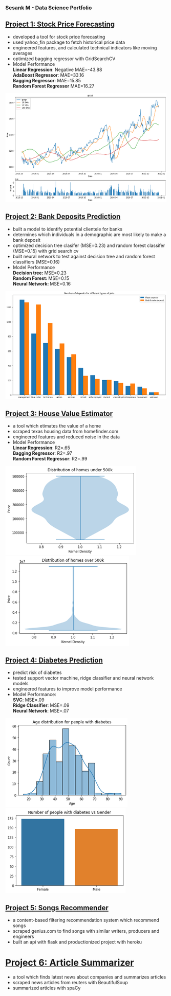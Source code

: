 ###  Sesank M - Data Science Portfolio

## [Project 1: Stock Price Forecasting](https://github.com/sesankm/stock_price_prediction)
* developed a tool for stock price forecasting
* used yahoo_fin package to fetch historical price data
* engineered features, and calculated technical indicators like moving averages
* optimized bagging regressor with GridSearchCV
* Model Performance <br>
<strong>Linear Regression</strong>: Negative MAE=-43.88 <br>
<strong>AdaBoost Regressor</strong>: MAE=33.16<br>
<strong>Bagging Regressor</strong>: MAE=15.85<br>
<strong>Random Forest Regressor</strong> MAE=16.27<br>

![](/images/google_price_chart.png)

## [Project 2: Bank Deposits Prediction](https://github.com/sesankm/bank_deposit_prediction)
* built a model to identify potential clientele for banks
* determines which individuals in a demographic are most likely to make a bank deposit
* optimized decision tree clasifer (MSE=0.23) and random forest classifer (MSE=0.15) with grid search cv
* built neural network to test against decision tree and random forest classifiers (MSE=0.16)
* Model Performance <br>
<strong> Decision tree: </strong> MSE=0.23 <br>
<strong> Random Forest: </strong> MSE=0.15 <br>
<strong> Neural Network: </strong> MSE=0.16 <br>

![](/images/jobs_plot.png)

## [Project 3: House Value Estimator](https://github.com/sesankm/house_price_prediction)
* a tool which etimates the value of a home
* scraped texas housing data from homefinder.com
* engineered features and reduced noise in the data
* Model Performance <br>
<strong>Linear Regression</strong>: R2=.65 <br>
<strong>Bagging Regressor</strong>: R2=.97 <br>
<strong>Random Forest Regressor</strong>: R2=.99 <br>

![](/images/dist1.png)
![](/images/dist2.png)

## [Project 4: Diabetes Prediction](https://github.com/sesankm/diabetes_prediction)
* predict risk of diabetes
* tested support vector machine, ridge classifier and neural network models
* engineered features to improve model performance
* Model Performance: <br>
<strong>SVC</strong>: MSE=.09 <br>
<strong>Ridge Classifier</strong>: MSE=.09 <br>
<strong>Neural Network</strong>: MSE=.07 <br>

![](/images/diabetes_age_dist.png)
![](/images/gender.png)

## [Project 5: Songs Recommender](https://github.com/sesankm/song_recommender)
* a content-based filtering recommendation system which recommend songs
* scraped genius.com to find songs with similar writers, producers and engineers
* built an api with flask and productionized project with heroku

# [Project 6: Article Summarizer](https://github.com/sesankm/article_summarizer)
* a tool which finds latest news about companies and summarizes articles
* scraped news articles from reuters with BeautifulSoup
* summarized articles with spaCy
